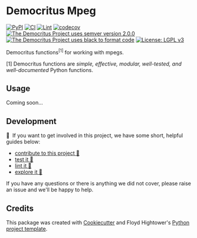 # Democritus Mpeg

[![PyPI](https://img.shields.io/pypi/v/d8s-mpeg.svg)](https://pypi.python.org/pypi/d8s-mpeg)
[![CI](https://github.com/democritus-project/d8s-mpeg/workflows/CI/badge.svg)](https://github.com/democritus-project/d8s-mpeg/actions)
[![Lint](https://github.com/democritus-project/d8s-mpeg/workflows/Lint/badge.svg)](https://github.com/democritus-project/d8s-mpeg/actions)
[![codecov](https://codecov.io/gh/democritus-project/d8s-mpeg/branch/main/graph/badge.svg?token=V0WOIXRGMM)](https://codecov.io/gh/democritus-project/d8s-mpeg)
[![The Democritus Project uses semver version 2.0.0](https://img.shields.io/badge/-semver%20v2.0.0-22bfda)](https://semver.org/spec/v2.0.0.html)
[![The Democritus Project uses black to format code](https://img.shields.io/badge/code%20style-black-000000.svg)](https://github.com/psf/black)
[![License: LGPL v3](https://img.shields.io/badge/License-LGPL%20v3-blue.svg)](https://choosealicense.com/licenses/lgpl-3.0/)

Democritus functions<sup>[1]</sup> for working with mpegs.

[1] Democritus functions are <i>simple, effective, modular, well-tested, and well-documented</i> Python functions.

## Usage

Coming soon...

## Development

👋 &nbsp;If you want to get involved in this project, we have some short, helpful guides below:

- [contribute to this project 🥇][contributing]
- [test it 🧪][local-dev]
- [lint it 🧹][local-dev]
- [explore it 🔭][local-dev]

If you have any questions or there is anything we did not cover, please raise an issue and we'll be happy to help.

## Credits

This package was created with [Cookiecutter](https://github.com/audreyr/cookiecutter) and Floyd Hightower's [Python project template](https://github.com/fhightower-templates/python-project-template).

[contributing]: https://github.com/democritus-project/.github/blob/main/CONTRIBUTING.md#contributing-a-pr-
[local-dev]: https://github.com/democritus-project/.github/blob/main/CONTRIBUTING.md#local-development-
